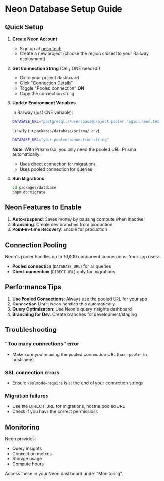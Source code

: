 # Neon Database Setup Guide

## Quick Setup

1. **Create Neon Account**
   - Sign up at [neon.tech](https://neon.tech)
   - Create a new project (choose the region closest to your Railway deployment)

2. **Get Connection String** (Only ONE needed!)
   - Go to your project dashboard
   - Click "Connection Details"
   - Toggle "Pooled connection" **ON**
   - Copy the connection string

3. **Update Environment Variables**

   In Railway (just ONE variable):
   ```bash
   DATABASE_URL="postgresql://user:pass@project-pooler.region.neon.tech/neondb?sslmode=require"
   ```

   Locally (in `packages/database/prisma/.env`):
   ```bash
   DATABASE_URL="your-pooled-connection-string"
   ```

   **Note**: With Prisma 6.x, you only need the pooled URL. Prisma automatically:
   - Uses direct connection for migrations
   - Uses pooled connection for queries

4. **Run Migrations**
   ```bash
   cd packages/database
   pnpm db:migrate
   ```

## Neon Features to Enable

1. **Auto-suspend**: Saves money by pausing compute when inactive
2. **Branching**: Create dev branches from production
3. **Point-in-time Recovery**: Enable for production

## Connection Pooling

Neon's pooler handles up to 10,000 concurrent connections. Your app uses:
- **Pooled connection** (`DATABASE_URL`) for all queries
- **Direct connection** (`DIRECT_URL`) only for migrations

## Performance Tips

1. **Use Pooled Connections**: Always use the pooled URL for your app
2. **Connection Limit**: Neon handles this automatically
3. **Query Optimization**: Use Neon's query insights dashboard
4. **Branching for Dev**: Create branches for development/staging

## Troubleshooting

### "Too many connections" error
- Make sure you're using the pooled connection URL (has `-pooler` in hostname)

### SSL connection errors
- Ensure `?sslmode=require` is at the end of your connection strings

### Migration failures
- Use the DIRECT_URL for migrations, not the pooled URL
- Check if you have the correct permissions

## Monitoring

Neon provides:
- Query insights
- Connection metrics
- Storage usage
- Compute hours

Access these in your Neon dashboard under "Monitoring".